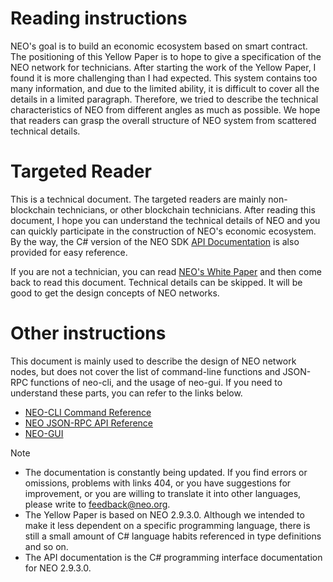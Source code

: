 # Reading instructions

NEO's goal is to build an economic ecosystem based on smart contract. The positioning of this Yellow Paper is to hope to give a specification of the NEO network for technicians. After starting the work of the Yellow Paper, I found it is more challenging than I had expected. This system contains too many information, and due to the limited ability, it is difficult to cover all the details in a limited paragraph. Therefore, we tried to describe the technical characteristics of NEO from different angles as much as possible. We hope that readers can grasp the overall structure of NEO system from scattered technical details.

# Targeted Reader

This is a technical document. The targeted readers are mainly non-blockchain technicians, or other blockchain technicians. After reading this document, I hope you can understand the technical details of NEO and you can quickly participate in the construction of NEO's economic ecosystem. By the way, the C# version of the NEO SDK [API Documentation](../api/index.md) is also provided for easy reference.

If you are not a technician, you can read [NEO's White Paper](http://docs.neo.org/en-us/whitepaper.html) and then come back to read this document. Technical details can be skipped. It will be good to get the design concepts of NEO networks.

# Other instructions

This document is mainly used to describe the design of NEO network nodes, but does not cover the list of command-line functions and JSON-RPC functions of neo-cli, and the usage of neo-gui. If you need to understand these parts, you can refer to the links below.

 - [NEO-CLI Command Reference](http://docs.neo.org/en-us/node/cli/cli.html)<BR>
 - [NEO JSON-RPC API Reference](http://docs.neo.org/en-us/node/cli/2.9.0/api.html)<BR>
 - [NEO-GUI](http://docs.neo.org/en-us/node/gui/install.html)<BR>

> [!NOTE]
> - The documentation is constantly being updated. If you find errors or omissions, problems with links 404, or you have suggestions for improvement, or you are willing to translate it into other languages, please write to <feedback@neo.org>.
> - The Yellow Paper is based on NEO 2.9.3.0. Although we intended to make it less dependent on a specific programming language, there is still a small amount of C# language habits referenced in type definitions and so on.
> - The API documentation is the C# programming interface documentation for NEO 2.9.3.0.
